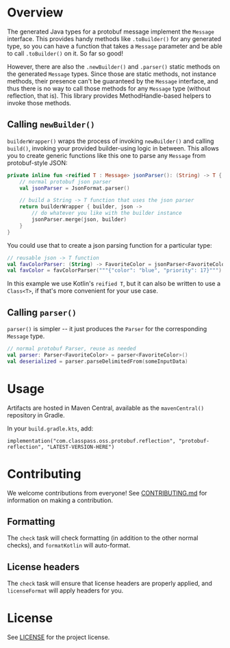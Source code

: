 # Overview

The generated Java types for a protobuf message implement the `Message` interface. This provides handy methods like `.toBuilder()` for any generated type, so you can have a function that takes a `Message` parameter and be able to call `.toBuilder()` on it. So far so good!

However, there are also the `.newBuilder()` and `.parser()` static methods on the generated `Message` types. Since those are static methods, not instance methods, their presence can't be guaranteed by the `Message` interface, and thus there is no way to call those methods for any `Message` type (without reflection, that is). This library provides MethodHandle-based helpers to invoke those methods.

## Calling `newBuilder()`

`builderWrapper()` wraps the process of invoking `newBuilder()` and calling `build()`, invoking your provided builder-using logic in between. This allows you to create generic functions like this one to parse any `Message` from protobuf-style JSON:

```kotlin
private inline fun <reified T : Message> jsonParser(): (String) -> T {
    // normal protobuf json parser
    val jsonParser = JsonFormat.parser()

    // build a String -> T function that uses the json parser
    return builderWrapper { builder, json ->
        // do whatever you like with the builder instance
        jsonParser.merge(json, builder)
    }
}
```

You could use that to create a json parsing function for a particular type:

```kotlin
// reusable json -> T function
val favColorParser: (String) -> FavoriteColor = jsonParser<FavoriteColor>()
val favColor = favColorParser("""{"color": "blue", "priority": 17}""")
```

In this example we use Kotlin's `reified T`, but it can also be written to use a `Class<T>`, if that's more convenient for your use case.

## Calling `parser()`

`parser()` is simpler -- it just produces the `Parser` for the corresponding `Message` type.

```kotlin
// normal protobuf Parser, reuse as needed
val parser: Parser<FavoriteColor> = parser<FavoriteColor>()
val deserialized = parser.parseDelimitedFrom(someInputData)
```

# Usage

Artifacts are hosted in Maven Central, available as the `mavenCentral()` repository in Gradle.

In your `build.gradle.kts`, add:

```
implementation("com.classpass.oss.protobuf.reflection", "protobuf-reflection", "LATEST-VERSION-HERE")
```

# Contributing

We welcome contributions from everyone! See [CONTRIBUTING.md](CONTRIBUTING.md) for information on making a contribution.

## Formatting

The `check` task will check formatting (in addition to the other normal checks), and `formatKotlin` will auto-format.

## License headers

The `check` task will ensure that license headers are properly applied, and `licenseFormat` will apply headers for you.

# License

See [LICENSE](LICENSE) for the project license.
